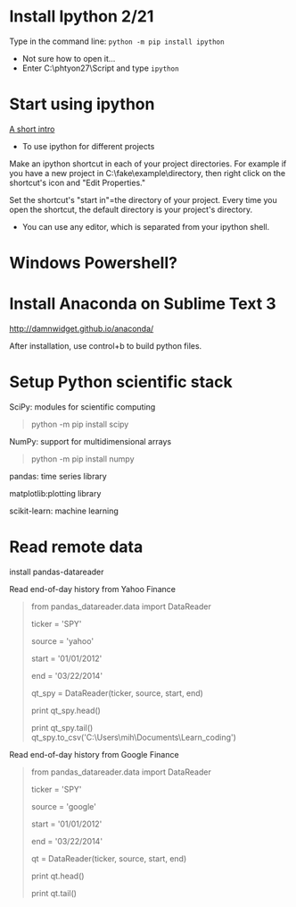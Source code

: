 # Install Ipython 2/21

Type in the command line: ```python -m pip install ipython```

* Not sure how to open it...
* Enter C:\phtyon27\Script and type ```ipython```


# Start using ipython


[A short intro](http://www.pythonforbeginners.com/basics/ipython-a-short-introduction)


* To use ipython for different projects

Make an ipython shortcut in each of your project directories. For example if you have a new project in C:\fake\example\directory, then right click on the shortcut's icon and "Edit Properties."

Set the shortcut's "start in"=the directory of your project. Every time you open the shortcut, the default directory is your project's directory.

* You can use any editor, which is separated from your ipython shell.


# Windows Powershell?


# Install Anaconda on Sublime Text 3
http://damnwidget.github.io/anaconda/

After installation, use control+b to build python files.


# Setup Python scientific stack

SciPy: modules for scientific computing


> python -m pip install scipy

NumPy: support for multidimensional arrays


> python -m pip install numpy

pandas: time series library

matplotlib:plotting library

scikit-learn: machine learning


# Read remote data

install pandas-datareader

Read end-of-day history from Yahoo Finance 

> from pandas_datareader.data import DataReader
> 
> ticker = 'SPY'
> 
> source = 'yahoo'
> 
> start = '01/01/2012'
> 
> end = '03/22/2014'
> 
> qt_spy = DataReader(ticker, source, start, end) 
> 
> print qt_spy.head() 
> 
> print qt_spy.tail()
> qt_spy.to_csv('C:\Users\mih\Documents\Learn_coding') 

Read end-of-day history from Google Finance

> from pandas_datareader.data import DataReader
> 
> ticker = 'SPY'
> 
> source = 'google'
> 
> start = '01/01/2012' 
> 
> end = '03/22/2014'
> 
> qt = DataReader(ticker, source, start, end)
> 
> print qt.head()
> 
> print qt.tail()


